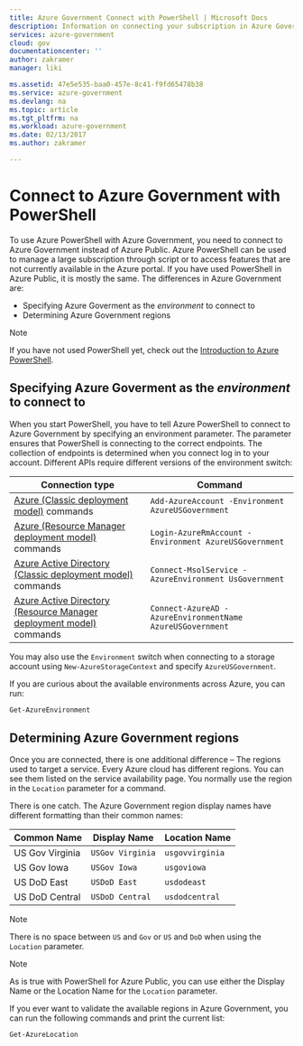 ```yaml
---
title: Azure Government Connect with PowerShell | Microsoft Docs
description: Information on connecting your subscription in Azure Government with PowerShell
services: azure-government
cloud: gov
documentationcenter: ''
author: zakramer
manager: liki

ms.assetid: 47e5e535-baa0-457e-8c41-f9fd65478b38
ms.service: azure-government
ms.devlang: na
ms.topic: article
ms.tgt_pltfrm: na
ms.workload: azure-government
ms.date: 02/13/2017
ms.author: zakramer

---
```


# Connect to Azure Government with PowerShell
To use Azure PowerShell with Azure Government, you need to connect to Azure Government instead of Azure Public. Azure PowerShell can be used to manage a large subscription through script or to access features that are not currently available in the Azure portal. If you have used PowerShell in Azure Public, it is mostly the same.  The differences in Azure Government are:

* Specifying Azure Goverment as the *environment* to connect to
* Determining Azure Government regions

> [!NOTE]
> If you have not used PowerShell yet, check out the [Introduction to Azure PowerShell](/powershell/azure/overview).
> 
> 

## Specifying Azure Goverment as the *environment* to connect to

When you start PowerShell, you have to tell Azure PowerShell to connect to Azure Government by specifying an environment parameter.  The parameter ensures that PowerShell is connecting to the correct endpoints.  The collection of endpoints is determined when you connect log in to your account.  Different APIs require different versions of the environment switch:

| Connection type | Command |
| --- | --- |
| [Azure (Classic deployment model)](/powershell/module/azure/add-azureaccount?view=azuresmps-3.7.0) commands |`Add-AzureAccount -Environment AzureUSGovernment` |
| [Azure (Resource Manager deployment model)](/powershell/module/azurerm.profile/add-azurermaccount) commands |`Login-AzureRmAccount -Environment AzureUSGovernment` |
| [Azure Active Directory (Classic deployment model)](https://msdn.microsoft.com/library/azure/jj151815.aspx) commands |`Connect-MsolService -AzureEnvironment UsGovernment` |
| [Azure Active Directory (Resource Manager deployment model)](/powershell/module/azuread/connect-azuread?view=azureadps-2.0) commands |`Connect-AzureAD -AzureEnvironmentName AzureUSGovernment` |

You may also use the `Environment` switch when connecting to a storage account using `New-AzureStorageContext` and specify `AzureUSGovernment`.

If you are curious about the available environments across Azure, you can run:

```powershell
Get-AzureEnvironment
```

## Determining Azure Government regions
Once you are connected, there is one additional difference – The regions used to target a service.  Every Azure cloud has different regions.  You can see them listed on the service availability page.  You normally use the region in the `Location` parameter for a command.

There is one catch.  The Azure Government region display names have different formatting than their common names:

| Common Name | Display Name | Location Name |
| --- | --- | --- |
| US Gov Virginia |`USGov Virginia` | `usgovvirginia` |
| US Gov Iowa |`USGov Iowa` | `usgoviowa` |
| US DoD East |`USDoD East` | `usdodeast` |
| US DoD Central |`USDoD Central` | `usdodcentral` |

> [!NOTE]
> There is no space between `US` and `Gov` or `US` and `DoD` when using the `Location` parameter.
> 
> 

> [!NOTE]
> As is true with PowerShell for Azure Public, you can use either the Display Name or the Location Name for the `Location` parameter.
>
>

If you ever want to validate the available regions in Azure Government, you can run the following commands and print the current list:

```powershell
Get-AzureLocation
```
